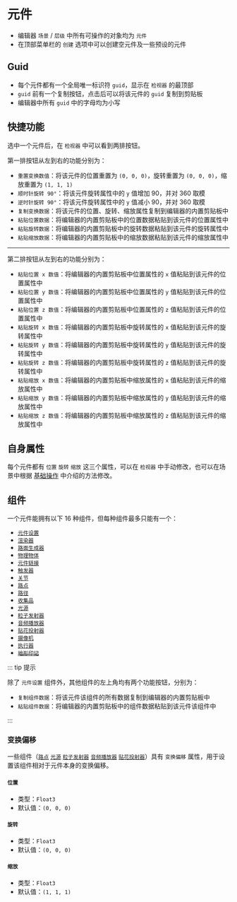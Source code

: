 # 元件

- 编辑器 `场景` / `层级` 中所有可操作的对象均为 `元件`
- 在顶部菜单栏的 `创建` 选项中可以创建空元件及一些预设的元件

## Guid

- 每个元件都有一个全局唯一标识符 `guid`，显示在 `检视器` 的最顶部
- `guid` 前有一个复制按钮，点击后可以将该元件的 `guid` 复制到剪贴板
- 编辑器中所有 `guid` 中的字母均为小写

## 快捷功能

选中一个元件后，在 `检视器` 中可以看到两排按钮。

第一排按钮从左到右的功能分别为：

- `重置变换数值`：将该元件的位置重置为 `(0, 0, 0)`，旋转重置为 `(0, 0, 0)`，缩放重置为 `(1, 1, 1)`
- `顺时针旋转 90°`：将该元件旋转属性中的 `y` 值增加 90，并对 360 取模
- `逆时针旋转 90°`：将该元件旋转属性中的 `y` 值减小 90，并对 360 取模
- `复制变换数据`：将该元件的位置、旋转、缩放属性复制到编辑器的内置剪贴板中
- `粘贴位置数据`：将编辑器的内置剪贴板中的位置数据粘贴到该元件的位置属性中
- `粘贴旋转数据`：将编辑器的内置剪贴板中的旋转数据粘贴到该元件的旋转属性中
- `粘贴缩放数据`：将编辑器的内置剪贴板中的缩放数据粘贴到该元件的缩放属性中

---

第二排按钮从左到右的功能分别为：

- `粘贴位置 x 数值`：将编辑器的内置剪贴板中位置属性的 `x` 值粘贴到该元件的位置属性中
- `粘贴位置 y 数值`：将编辑器的内置剪贴板中位置属性的 `y` 值粘贴到该元件的位置属性中
- `粘贴位置 z 数值`：将编辑器的内置剪贴板中位置属性的 `z` 值粘贴到该元件的位置属性中
- `粘贴旋转 x 数值`：将编辑器的内置剪贴板中旋转属性的 `x` 值粘贴到该元件的旋转属性中
- `粘贴旋转 y 数值`：将编辑器的内置剪贴板中旋转属性的 `y` 值粘贴到该元件的旋转属性中
- `粘贴旋转 z 数值`：将编辑器的内置剪贴板中旋转属性的 `z` 值粘贴到该元件的旋转属性中
- `粘贴缩放 x 数值`：将编辑器的内置剪贴板中缩放属性的 `x` 值粘贴到该元件的缩放属性中
- `粘贴缩放 y 数值`：将编辑器的内置剪贴板中缩放属性的 `y` 值粘贴到该元件的缩放属性中
- `粘贴缩放 z 数值`：将编辑器的内置剪贴板中缩放属性的 `z` 值粘贴到该元件的缩放属性中

## 自身属性

每个元件都有 `位置` `旋转` `缩放` 这三个属性，可以在 `检视器` 中手动修改，也可以在场景中根据 [基础操作](../../start/basicOperation#元件调整) 中介绍的方法修改。

## 组件

一个元件能拥有以下 16 种组件，但每种组件最多只能有一个：

- [`元件设置`](settings)
- [`渲染器`](renderer)
- [`路面生成器`](roadGenerator)
- [`物理物体`](physicsObject)
- [`元件链接`](itemLink)
- [`触发器`](trigger)
- [`关节`](joint)
- [`路点`](wayPoint)
- [`路径`](wayPath)
- [`收集品`](collection)
- [`光源`](light)
- [`粒子发射器`](particleEmitter)
- [`音频播放器`](audioPlayer)
- [`贴花投射器`](decal)
- [`摄像机`](camera)
- [`执行器`](executor)
- ~~[`地形印记`](terrainStamp)~~

::: tip 提示

除了 `元件设置` 组件外，其他组件的左上角均有两个功能按钮，分别为：

- `复制组件数据`：将该元件该组件的所有数据复制到编辑器的内置剪贴板中
- `粘贴组件数据`：将编辑器的内置剪贴板中的组件数据粘贴到该元件该组件中

:::

### 变换偏移

一些组件（[`路点`](wayPoint) [`光源`](light) [`粒子发射器`](particleEmitter) [`音频播放器`](audioPlayer) [`贴花投射器`](decal)）具有 `变换偏移` 属性，用于设置该组件相对于元件本身的变换偏移。

#### `位置`

- 类型：`Float3`
- 默认值：`(0, 0, 0)`

#### `旋转`

- 类型：`Float3`
- 默认值：`(0, 0, 0)`

#### `缩放`

- 类型：`Float3`
- 默认值：`(1, 1, 1)`
